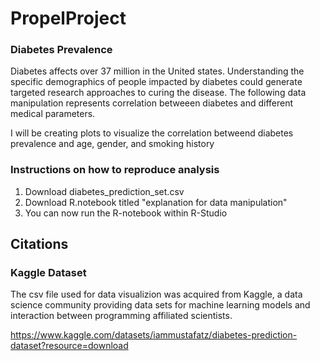 # PropelProject
### Diabetes Prevalence
Diabetes affects over 37 million in the United states. Understanding the specific demographics of people impacted by diabetes could generate targeted research approaches to curing the disease. The following data manipulation represents correlation betweeen diabetes and different medical parameters.

I will be creating plots to visualize the correlation betweend diabetes prevalence and age, gender, and smoking history

### Instructions on how to reproduce analysis
1. Download diabetes_prediction_set.csv
2. Download R.notebook titled "explanation for data manipulation"
3. You can now run the R-notebook within R-Studio

## Citations
### Kaggle Dataset
The csv file used for data visualizion was acquired from Kaggle, a data science community providing data sets for machine learning models and interaction between programming affiliated scientists.

https://www.kaggle.com/datasets/iammustafatz/diabetes-prediction-dataset?resource=download



